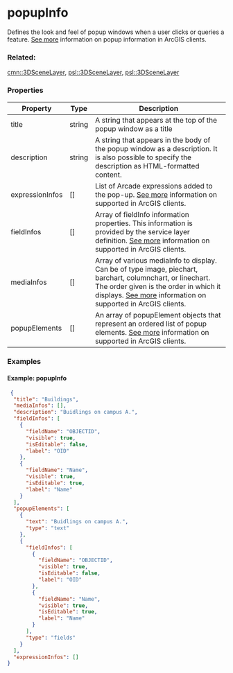 # popupInfo

Defines the look and feel of popup windows when a user clicks or queries a feature. [See more](https://developers.arcgis.com/web-scene-specification/objects/popupInfo/) information on popup information in ArcGIS clients.

### Related:

[cmn::3DSceneLayer](3DSceneLayer.cmn.md), [psl::3DSceneLayer](3DSceneLayer.psl.md), [psl::3DSceneLayer](3DSceneLayer.psl.md)
### Properties

| Property | Type | Description |
| --- | --- | --- |
| title | string | A string that appears at the top of the popup window as a title |
| description | string | A string that appears in the body of the popup window as a description. It is also possible to specify the description as HTML-formatted content. |
| expressionInfos | [] | List of Arcade expressions added to the pop-up. [See more](https://developers.arcgis.com/web-scene-specification/objects/popupExpressionInfo/) information on supported in ArcGIS clients. |
| fieldInfos | [] | Array of fieldInfo information properties. This information is provided by the service layer definition. [See more](https://developers.arcgis.com/web-scene-specification/objects/fieldInfo/) information on supported in ArcGIS clients. |
| mediaInfos | [] | Array of various mediaInfo to display. Can be of type image, piechart, barchart, columnchart, or linechart. The order given is the order in which it displays. [See more](https://developers.arcgis.com/web-scene-specification/objects/mediaInfo/) information on supported in ArcGIS clients. |
| popupElements | [] | An array of popupElement objects that represent an ordered list of popup elements. [See more](https://developers.arcgis.com/web-scene-specification/objects/popupElement/) information on supported in ArcGIS clients. |

### Examples 

#### Example: popupInfo 

```json
 {
  "title": "Buildings",
  "mediaInfos": [],
  "description": "Buidlings on campus A.",
  "fieldInfos": [
    {
      "fieldName": "OBJECTID",
      "visible": true,
      "isEditable": false,
      "label": "OID"
    },
    {
      "fieldName": "Name",
      "visible": true,
      "isEditable": true,
      "label": "Name"
    }
  ],
  "popupElements": [
    {
      "text": "Buidlings on campus A.",
      "type": "text"
    },
    {
      "fieldInfos": [
        {
          "fieldName": "OBJECTID",
          "visible": true,
          "isEditable": false,
          "label": "OID"
        },
        {
          "fieldName": "Name",
          "visible": true,
          "isEditable": true,
          "label": "Name"
        }
      ],
      "type": "fields"
    }
  ],
  "expressionInfos": []
} 
```

